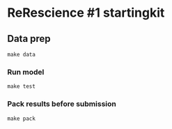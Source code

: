 # ReRescience #1 startingkit

## Data prep

```make data```

### Run model

```make test```

### Pack results before submission

```make pack```

